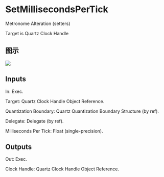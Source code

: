 # SetMillisecondsPerTick

Metronome Alteration (setters)

Target is Quartz Clock Handle

## 图示

![]($-20221218-20320251.png)

## Inputs

In: Exec.

Target: Quartz Clock Handle Object Reference.

Quantization Boundary: Quartz Quantization Boundary Structure (by ref).

Delegate: Delegate (by ref).

Milliseconds Per Tick: Float (single-precision).  

## Outputs

Out: Exec.

Clock Handle: Quartz Clock Handle Object Reference.

